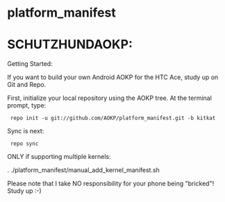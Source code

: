 platform_manifest
=================
SCHUTZHUNDAOKP:
==============
Getting Started:

If you want to build your own Android AOKP for the HTC Ace, study up on Git and Repo.

First, initialize your local repository using the AOKP tree. At the terminal prompt, type:

     repo init -u git://github.com/AOKP/platform_manifest.git -b kitkat
                  
Sync is next:

     repo sync

ONLY if supporting multiple kernels:

. ./platform_manifest/manual_add_kernel_manifest.sh

Please note that I take NO responsibility for your phone being "bricked"! Study up :-)
